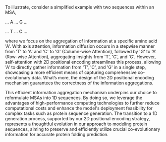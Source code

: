 To illustrate, consider a simplified example with two sequences within an MSA, 

…  A … G …

…  T … C …


where we focus on the aggregation of information at a specific amino acid 'A'. With axis attention, information diffusion occurs in a stepwise manner from 'T' to 'A' and 'C' to 'G' (Column-wise Attention), followed by 'G' to 'A' (Row-wise Attention), aggregating insights from 'T', 'C', and 'G'. However, self-attention with 2D positional encoding streamlines this process, allowing 'A' to directly gather information from 'T', 'C', and 'G' in a single step, showcasing a more efficient means of capturing comprehensive co-evolutionary data. What’s more, the design of the 2D positional encoding mechanism guarantees the correctness of the information aggregations. 

This efficient information aggregation mechanism underpins our choice to reformulate MSAs into 1D sequences. By doing so, we leverage the advantages of high-performance computing technologies to further reduce computational costs and enhance the model's deployment feasibility for complex tasks such as protein sequence generation. The transition to a 1D generation process, supported by our 2D positional encoding strategy, represents a thoughtful evolution in our approach to modeling protein sequences, aiming to preserve and efficiently utilize crucial co-evolutionary information for accurate protein folding prediction. 
